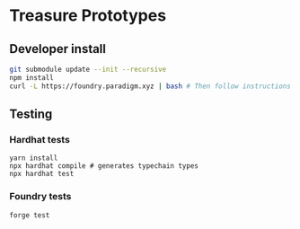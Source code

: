 # Treasure Prototypes

## Developer install

```sh
git submodule update --init --recursive
npm install
curl -L https://foundry.paradigm.xyz | bash # Then follow instructions on screen
```

## Testing
### Hardhat tests
```
yarn install
npx hardhat compile # generates typechain types
npx hardhat test
```

### Foundry tests
`forge test`
